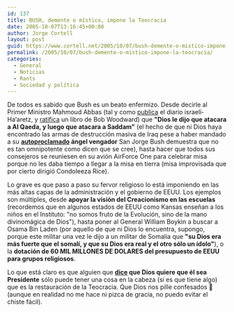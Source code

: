```yaml
---
id: 137
title: BUSH, demente o mí­stico, impone la Teocracia
date: 2005-10-07T13:16:45+00:00
author: Jorge Cortell
layout: post
guid: https://www.cortell.net/2005/10/07/bush-demente-o-mistico-impone-la-teocracia/
permalink: /2005/10/07/bush-demente-o-mistico-impone-la-teocracia/
categories:
  - General
  - Noticias
  - Rants
  - Sociedad y polí­tica
---
```

De todos es sabido que Bush es un beato enfermizo. Desde decirle al Primer Ministro Mahmoud Abbas (tal y como [publica](https://www.haaretz.com/hasen/pages/ShArt.jhtml?itemNo=310788&contrassID=2&subContrassID=1&sbSubContrassID=0&listSrc=Y) el diario israelí­ Ha‘aretz, y [ratifica](https://www.cbsnews.com/stories/2004/04/15/60minutes/main612067.shtml) un libro de Bob Woodward) que **"Dios le dijo que atacara a Al Qaeda, y luego que atacara a Saddam"** (el hecho de que ni Dios haya encontrado las armas de destrucción masiva de Iraq pese a haber mandado a su **[autoproclamado](https://local.lancasteronline.com/4/7564) ángel vengador** San Jorge Bush demuestra que no es tan omnipotente como dicen que se cree), hasta hacer que todos sus consejeros se reuniesen en su avión AirForce One para celebrar misa porque no les daba tiempo a llegar a la misa en tierra (misa improvisada que por cierto dirigió Condoleeza Rice).

Lo grave es que paso a paso su fervor religioso lo está imponiendo en las más altas capas de la administración y el gobierno de EEUU. Los ejemplos son múltiples, desde **apoyar la visión del Creacionismo en las escuelas** (recordemos que en algunos estados de EEUU como Kansas enseñan a los niños en el Instituto: "no somos fruto de la Evolución, sino de la mano divinomágica de Dios"), hasta poner al General William Boykin a buscar a Osama Bin Laden (por aquello de que ni Dios lo encuentra, supongo, porque este militar una vez le dijo a un militar de Somalia que **"su Dios era más fuerte que el somalí­, y que su Dios era real y el otro sólo un í­dolo"**), o la **dotación de 60 MIL MILLONES DE DOLARES del presupuesto de EEUU para grupos religiosos**.

Lo que está claro es que alguien que **[dice](https://observer.guardian.co.uk/international/story/0,6903,1075950,00.html) que Dios quiere que él sea Presidente** sólo puede tener una cosa en la cabeza (si es que tiene algo) que es la restauración de la Teocracia. Que Dios nos pille confesados 🙂 (aunque en realidad no me hace ni pizca de gracia, no puedo evitar el chiste fácil).